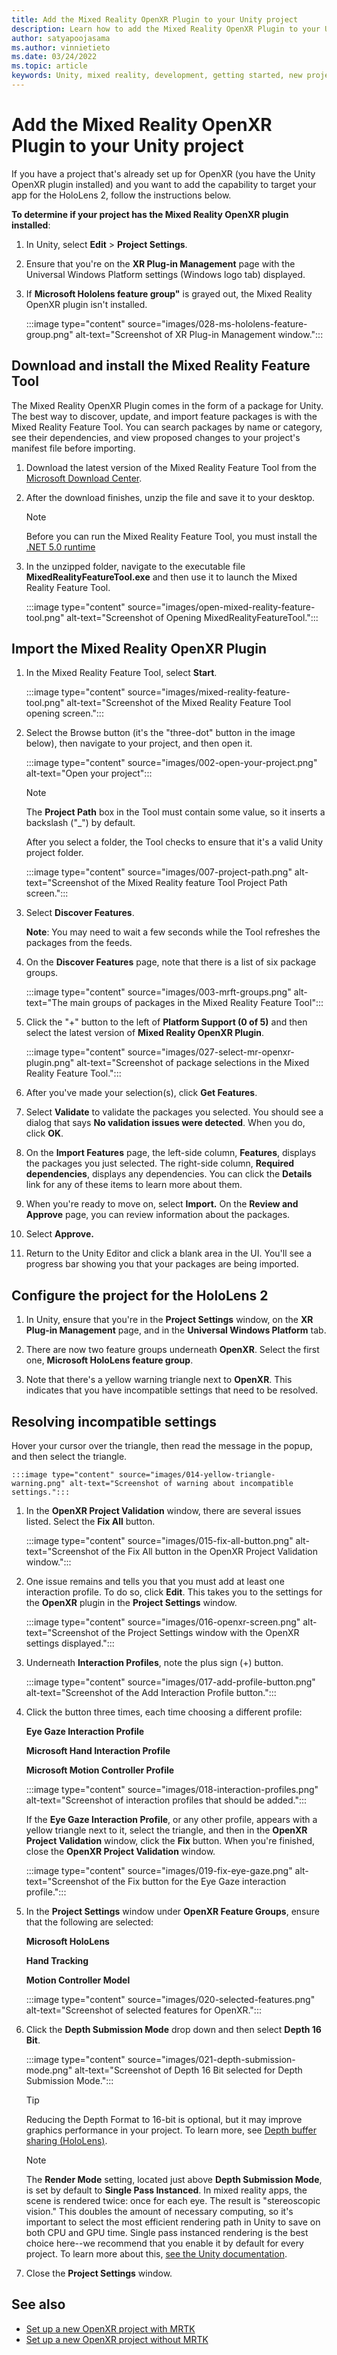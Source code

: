 ```yaml
---
title: Add the Mixed Reality OpenXR Plugin to your Unity project
description: Learn how to add the Mixed Reality OpenXR Plugin to your Unity project.
author: satyapoojasama
ms.author: vinnietieto
ms.date: 03/24/2022
ms.topic: article
keywords: Unity, mixed reality, development, getting started, new project, Windows Mixed Reality, XR, Unity 2020, Unity 2019, OpenXR
---
```


# Add the Mixed Reality OpenXR Plugin to your Unity project

If you have a project that's already set up for OpenXR (you have the Unity OpenXR plugin installed) and you want to add the capability to target your app for the HoloLens 2, follow the instructions below.

**To determine if your project has the Mixed Reality OpenXR plugin installed**:

1. In Unity, select **Edit** > **Project Settings**.
1. Ensure that you're on the **XR Plug-in Management** page with the Universal Windows Platform settings (Windows logo tab) displayed.
1. If **Microsoft Hololens feature group"** is grayed out, the Mixed Reality OpenXR plugin isn't installed.

    :::image type="content" source="images/028-ms-hololens-feature-group.png" alt-text="Screenshot of XR Plug-in Management window.":::

## Download and install the Mixed Reality Feature Tool

The Mixed Reality OpenXR Plugin comes in the form of a package for Unity. The best way to discover, update, and import feature packages is with the Mixed Reality Feature Tool. You can search packages by name or category, see their dependencies, and view proposed changes to your project's manifest file before importing.

1. Download the latest version of the Mixed Reality Feature Tool from the [Microsoft Download Center](https://aka.ms/MRFeatureTool).
1. After the download finishes, unzip the file and save it to your desktop.

    > [!NOTE]
    > Before you can run the Mixed Reality Feature Tool, you must install the [.NET 5.0 runtime](https://dotnet.microsoft.com/download/dotnet/5.0)

1. In the unzipped folder, navigate to the executable file **MixedRealityFeatureTool.exe** and then use it to launch the Mixed Reality Feature Tool.

    :::image type="content" source="images/open-mixed-reality-feature-tool.png" alt-text="Screenshot of Opening MixedRealityFeatureTool.":::

## Import the Mixed Reality OpenXR Plugin

1. In the Mixed Reality Feature Tool, select **Start**.

    :::image type="content" source="images/mixed-reality-feature-tool.png" alt-text="Screenshot of the Mixed Reality Feature Tool opening screen.":::

1. Select the Browse button (it's the "three-dot" button in the image below), then navigate to your project, and then open it.

    :::image type="content" source="images/002-open-your-project.png" alt-text="Open your project":::
     
    > [!NOTE]
    > The **Project Path** box in the Tool must contain some value, so it inserts a backslash ("\_") by default.

    After you select a folder, the Tool checks to ensure that it's a valid Unity project folder.

    :::image type="content" source="images/007-project-path.png" alt-text="Screenshot of the Mixed Reality feature Tool Project Path screen.":::
  
1. Select **Discover Features**.

    **Note**: You may need to wait a few seconds while the Tool refreshes the packages from the feeds.

1. On the **Discover Features** page, note that there is a list of six package groups.

    :::image type="content" source="images/003-mrft-groups.png" alt-text="The main groups of packages in the Mixed Reality Feature Tool":::

1. Click the "+" button to the left of **Platform Support (0 of 5)** and then select the latest version of **Mixed Reality OpenXR Plugin**.
 
     :::image type="content" source="images/027-select-mr-openxr-plugin.png" alt-text="Screenshot of package selections in the Mixed Reality Feature Tool.":::

1. After you've made your selection(s), click **Get Features**.
1. Select **Validate** to validate the packages you selected. You should see a dialog that says **No validation issues were detected**. When you do, click **OK**.
1. On the **Import Features** page, the left-side column, **Features**, displays the packages you just selected. The right-side column, **Required dependencies**, displays any dependencies. You can click the **Details** link for any of these items to learn more about them.
1. When you're ready to move on, select **Import.** On the **Review and Approve** page, you can review information about the packages.
1. Select **Approve.**
1. Return to the Unity Editor and click a blank area in the UI. You'll see a progress bar showing you that your packages are being imported.

## Configure the project for the HoloLens 2

1. In Unity, ensure that you're in the **Project Settings** window, on the **XR Plug-in Management** page, and in the **Universal Windows Platform** tab.

1. There are now two feature groups underneath **OpenXR**. Select the first one, **Microsoft HoloLens feature group**.

1. Note that there's a yellow warning triangle next to **OpenXR**.  This indicates that you have incompatible settings that need to be resolved.

## Resolving incompatible settings

Hover your cursor over the triangle, then read the message in the popup, and then select the triangle.

    :::image type="content" source="images/014-yellow-triangle-warning.png" alt-text="Screenshot of warning about incompatible settings.":::

1. In the **OpenXR Project Validation** window, there are several issues listed. Select the **Fix All** button.

    :::image type="content" source="images/015-fix-all-button.png" alt-text="Screenshot of the Fix All button in the OpenXR Project Validation window.":::

1. One issue remains and tells you that you must add at least one interaction profile. To do so, click **Edit**. This takes you to the settings for the **OpenXR** plugin in the **Project Settings** window.

    :::image type="content" source="images/016-openxr-screen.png" alt-text="Screenshot of the Project Settings window with the OpenXR settings displayed.":::

1. Underneath **Interaction Profiles**, note the plus sign (+) button.

    :::image type="content" source="images/017-add-profile-button.png" alt-text="Screenshot of the Add Interaction Profile button.":::

1. Click the button three times, each time choosing a different profile:

    **Eye Gaze Interaction Profile**

    **Microsoft Hand Interaction Profile**

    **Microsoft Motion Controller Profile**

    :::image type="content" source="images/018-interaction-profiles.png" alt-text="Screenshot of interaction profiles that should be added.":::

    If the **Eye Gaze Interaction Profile**, or any other profile, appears with a yellow triangle next to it, select the triangle, and then in the **OpenXR Project Validation** window, click the **Fix** button. When you're finished, close the **OpenXR Project Validation** window.

    :::image type="content" source="images/019-fix-eye-gaze.png" alt-text="Screenshot of the Fix button for the Eye Gaze interaction profile.":::

1. In the **Project Settings** window under **OpenXR Feature Groups**, ensure that the following are selected:
   
   **Microsoft HoloLens**

   **Hand Tracking**

   **Motion Controller Model**

    :::image type="content" source="images/020-selected-features.png" alt-text="Screenshot of selected features for OpenXR.":::

1. Click the **Depth Submission Mode** drop down and then select **Depth 16 Bit**.

    :::image type="content" source="images/021-depth-submission-mode.png" alt-text="Screenshot of Depth 16 Bit selected for Depth Submission Mode.":::

    > [!TIP]
    > Reducing the Depth Format to 16-bit is optional, but it may improve graphics performance in your project. To learn more, see [Depth buffer sharing (HoloLens)](/windows/mixed-reality/mrtk-unity/performance/perf-getting-started#single-pass-instanced-rendering).

    > [!NOTE]
    > The **Render Mode** setting, located just above **Depth Submission Mode**, is set by default to **Single Pass Instanced**. In mixed reality apps, the scene is rendered twice: once for each eye. The result is "stereoscopic vision." This doubles the amount of necessary computing, so it's important to select the most efficient rendering path in Unity to save on both CPU and GPU time. Single pass instanced rendering is the best choice here--we recommend that you enable it by default for every project. To learn more about this, [see the Unity documentation](https://docs.unity3d.com/Manual/SinglePassInstancing.html).

1.  Close the **Project Settings** window.

## See also

- [Set up a new OpenXR project with MRTK](new-openxr-project-with-mrtk.md)
- [Set up a new OpenXR project without MRTK](new-openxr-project-without-mrtk.md)
